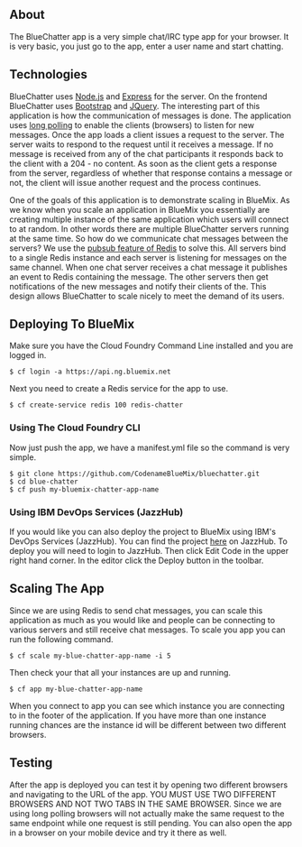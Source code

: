## About
The BlueChatter app is a very simple chat/IRC type app for your browser.
It is very basic, you just go to the app, enter a user name and start
chatting.

## Technologies
BlueChatter uses [Node.js](http://nodejs.org/) and 
[Express](http://expressjs.com/) for the server.  On the frontend 
BlueChatter uses [Bootstrap](http://getbootstrap.com/) and 
[JQuery](http://jquery.com/).  The interesting part of this application 
is how the communication of messages is done.  The application uses [long 
polling](http://en.wikipedia.org/wiki/Push_technology#Long_polling) to enable 
the clients (browsers) to listen for new messages.  Once the
app loads a client issues a request to the server.  The server waits to respond
to the request until it receives a message.  If no message is received from any
of the chat participants it responds back to the client with a 204 - no content.
As soon as the client gets a response from the server, regardless of whether that
response contains a message or not, the client will issue another request and
the process continues.

One of the goals of this application is to demonstrate scaling in BlueMix.
As we know when you scale an application in BlueMix you essentially are
creating multiple instance of the same application which users will connect
to at random.  In other words there are multiple BlueChatter servers running 
at the same time.  So how do we communicate chat messages between the servers?
We use the [pubsub feature of Redis](http://redis.io/topics/pubsub) to solve 
this.  All servers bind to a single
Redis instance and each server is listening for messages on the same channel.
When one chat server receives a chat message it publishes an event to Redis
containing the message.  The other servers then get notifications of the new
messages and notify their clients of the.  This design allows BlueChatter to
scale nicely to meet the demand of its users.

## Deploying To BlueMix

Make sure you have the Cloud Foundry Command Line installed and you
are logged in.

    $ cf login -a https://api.ng.bluemix.net

Next you need to create a Redis service for the app to use.

    $ cf create-service redis 100 redis-chatter

### Using The Cloud Foundry CLI

Now just push the app, we have a manifest.yml file so the command 
is very simple.
    
    $ git clone https://github.com/CodenameBlueMix/bluechatter.git	
	$ cd blue-chatter
    $ cf push my-bluemix-chatter-app-name

### Using IBM DevOps Services (JazzHub)
If you would like you can also deploy the project to BlueMix using
IBM's DevOps Services (JazzHub).  You can find the project 
[here](https://hub.jazz.net/project/rjbaxter/bluechatter/overview) on
JazzHub.  To deploy you will need to login to JazzHub. Then click
Edit Code in the upper right hand corner.  In the editor click the 
Deploy button in the toolbar.

## Scaling The App

Since we are using Redis to send chat messages, you can scale this application
as much as you would like and people can be connecting to various servers
and still receive chat messages.  To scale you app you can run the following
command.

    $ cf scale my-blue-chatter-app-name -i 5

Then check your that all your instances are up and running.

    $ cf app my-blue-chatter-app-name

When you connect to app you can see which instance you are connecting to
in the footer of the application.  If you have more than one instance
running chances are the instance id will be different between two different
browsers.

## Testing

After the app is deployed you can test it by opening two different browsers
and navigating to the URL of the app.  YOU MUST USE TWO DIFFERENT BROWSERS
AND NOT TWO TABS IN THE SAME BROWSER.  Since we are using long polling
browsers will not actually make the same request to the same endpoint
while one request is still pending.  You can also open the app in a browser
on your mobile device and try it there as well.